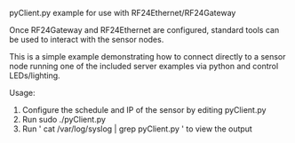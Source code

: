 pyClient.py example for use with RF24Ethernet/RF24Gateway

Once RF24Gateway and RF24Ethernet are configured, standard tools can be used to interact with
the sensor nodes.

This is a simple example demonstrating how to connect directly to a sensor node running one of the 
included server examples via python and control LEDs/lighting.

Usage:
1. Configure the schedule and IP of the sensor by editing pyClient.py
2. Run sudo ./pyClient.py
3. Run ' cat /var/log/syslog | grep pyClient.py ' to view the output
